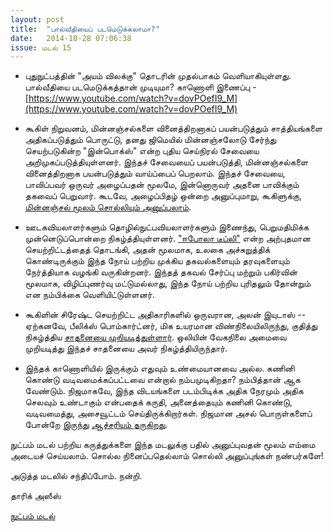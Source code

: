 ```yaml
---
layout: post
title:  "பால்வீதியைப் படமெடுக்கலாமா?"
date:   2014-10-28 07:06:38
issue: மடல் 15
---
```



- புதுநுட்பத்தின் "அயம் விலக்கு" தொடரின் முதல்பாகம் வெளியாகியுள்ளது. பால்வீதியை படமெடுக்கத்தான் முடியுமா? காணொளி இணைப்பு - [https://www.youtube.com/watch?v=dovPOefI9_M](https://www.youtube.com/watch?v=dovPOefI9_M)

- கூகிள் நிறுவனம், மின்னஞ்சல்களை வினைத்திறனாகப் பயன்படுத்தும் சாத்தியங்களை அதிகப்படுத்தும் பொருட்டு, தனது ஜிமெயில் மின்னஞ்சலோடு சேர்ந்து செயற்படுகின்ற "இன்பொக்ஸ்" என்ற புதிய செய்நிரல் சேவையை அறிமுகப்படுத்தியுள்ளனர். இந்தச் சேவையைப் பயன்படுத்தி, மின்னஞ்சல்களை வினைத்திறனாக பயன்படுத்தும் வாய்ப்பைப் பெறலாம். இந்தச் சேவையை, பாவிப்பவர் ஒருவர் அழைப்பதன் மூலமே, இன்னொருவர் அதனை பாவிக்கும் தகவைப் பெறுவார். கூடவே, அழைப்பிதழ் ஒன்றை அனுப்புமாறு, கூகிளுக்கு, [மின்னஞ்சல் மூலம் சொல்லியும் அனுப்பலாம்](http://inbox.google.com).

- ஊடகவியலாளர்களும் தொழில்நுட்பவியலாளர்களும் இணைந்து, பெறுமதிமிக்க முன்னெடுப்பொன்றை நிகழ்த்தியுள்ளனர். ["ஈபோலா டீப்லி"](http://www.eboladeeply.org/) என்ற அற்புதமான செயற்றிட்டத்தைத் தொடங்கி, அதன் மூலமாக, உலகை அச்சுறுத்திக் கொண்டிருக்கும் இந்த நோய் பற்றிய முக்கிய தகவல்களையும் தரவுகளையும் நேர்த்தியாக வழங்கி வருகின்றனர். இந்தத் தகவல் சேர்ப்பு மற்றும் பகிர்வின் மூலமாக, விழிப்புணர்வு மட்டுமல்லாது, இந்த நோய் பற்றிய புரிதலும் தோன்றும் என நம்பிக்கை வெளியிட்டுள்ளனர்.

- கூகிளின் சிரேஷ்ட செயற்றிட்ட அதிகாரிகளில் ஒருவரான, அலன் இயுடாஸ் -- ஏற்கனவே, பீலிக்ஸ் பொம்கார்ட்னர், மிக உயரமான விண்நிலையிலிருந்து, குதித்து நிகழ்த்திய [சாதனையை முறியடித்துள்ளார்](http://www.independent.co.uk/news/world/americas/felix-baumgartners-recordbreaking-skydive-broken-by-google-executive-alan-eustace-as-he-jumps-from-135000ft-9817887.html). ஒலியின் வேகநிலை அமைவை முறியடித்து இந்தச் சாதனையை அவர் நிகழ்த்தியிருந்தார்.

- இந்தக் காணொளியில் இருக்கும் எதுவும் உண்மையானவை அல்ல. கணினி கொண்டு வடிவமைக்கப்பட்டவை என்றால் நம்பமுடிகிறதா? நம்பித்தான் ஆக வேண்டும். நிஜமாகவே, இந்த விடயங்களை படம்பிடிக்க அதிக நேரமும் அதிக செலவும் உண்டாகும் என்பதைக் கருதி, அனைத்தையும் கணினி கொண்டு, வடிவமைத்து, அசைவூட்டம் செய்திருக்கிறார்கள். நிஜமான அசல் பொருள்களைப் போன்றே இருந்து [ஆச்சரியம் தருகிறது](http://vimeo.com/15630517). 


நுட்பம் மடல் பற்றிய கருத்துக்களை இந்த மடலுக்கு பதில் அனுப்புவதன் மூலம் எம்மை அடையச் செய்யலாம். சொல்ல நினைப்பதெல்லாம் சொல்லி அனுப்புங்கள் நண்பர்களே!

அடுத்த மடலில் சந்திப்போம். நன்றி.

தாரிக் அஸீஸ்

[நுட்பம் மடல்](http://nutpam.org)
